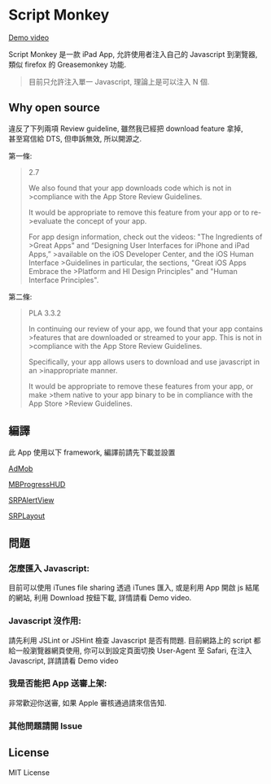 # Script Monkey

[Demo video](https://www.youtube.com/watch?v=ic5d5hmPOl4)

Script Monkey 是一款 iPad App, 允許使用者注入自己的 Javascript 到瀏覽器,  
類似 firefox 的 Greasemonkey 功能.

> 目前只允許注入單一 Javascript, 理論上是可以注入 N 個.

## Why open source

違反了下列兩項 Review guideline, 雖然我已經把 download feature 拿掉,  
甚至寫信給 DTS, 但申訴無效, 所以開源之.

第一條:
> 2.7
>
>We also found that your app downloads code which is not in >compliance with the App Store Review Guidelines.
>
>It would be appropriate to remove this feature from your app or to re->evaluate the concept of your app. 
>
>For app design information, check out the videos: "The Ingredients of >Great Apps" and “Designing User Interfaces for iPhone and iPad Apps,” >available on the iOS Developer Center, and the iOS Human Interface >Guidelines in particular, the sections, "Great iOS Apps Embrace the >Platform and HI Design Principles" and "Human Interface Principles".

第二條:
>PLA 3.3.2
>
>In continuing our review of your app, we found that your app contains >features that are downloaded or streamed to your app. This is not in >compliance with the App Store Review Guidelines.
>
>Specifically, your app allows users to download and use javascript in an >inappropriate manner.
>
>It would be appropriate to remove these features from your app, or make >them native to your app binary to be in compliance with the App Store >Review Guidelines.

## 編譯

此 App 使用以下 framework, 編譯前請先下載並設置

[AdMob](http://www.google.com.tw/ads/admob/)

[MBProgressHUD](https://github.com/jdg/MBProgressHUD)

[SRPAlertView](https://github.com/shinrenpan/SRPAlertView)

[SRPLayout](https://github.com/shinrenpan/SRPLayout)

## 問題

### 怎麼匯入 Javascript:

目前可以使用 iTunes file sharing 透過 iTunes 匯入,
或是利用 App 開啟 js 結尾的網站, 利用 Download 按鈕下載, 詳情請看 Demo video.

### Javascript 沒作用:

請先利用 JSLint or JSHint 檢查 Javascript 是否有問題.
目前網路上的 script 都給一般瀏覽器網頁使用, 你可以到設定頁面切換 User-Agent 至 Safari,
在注入 Javascript, 詳請請看 Demo video

### 我是否能把 App 送審上架:

非常歡迎你送審, 如果 Apple 審核通過請來信告知.

### 其他問題請開 Issue

## License

MIT License
